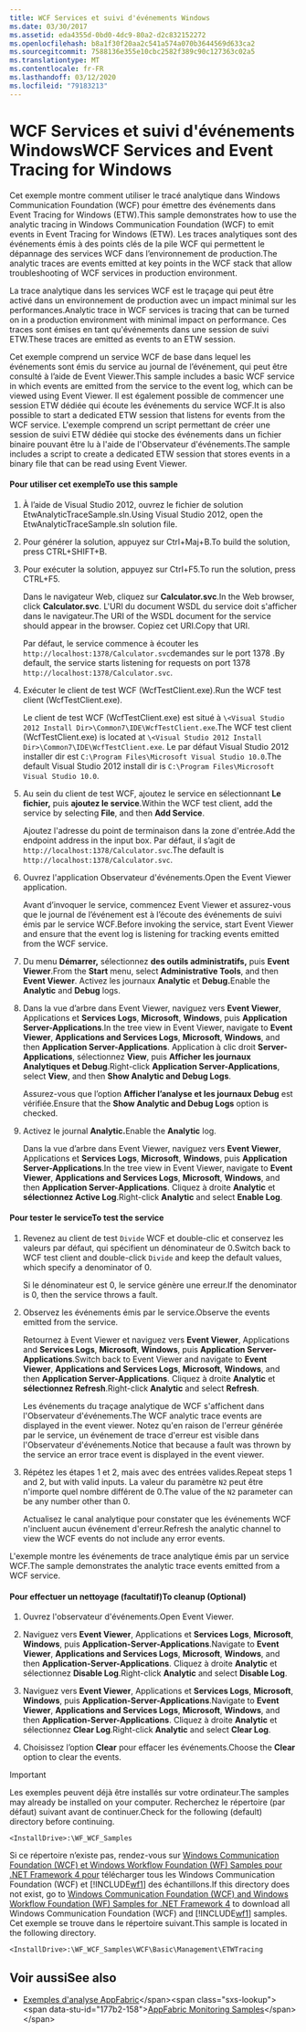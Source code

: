 ```yaml
---
title: WCF Services et suivi d'événements Windows
ms.date: 03/30/2017
ms.assetid: eda4355d-0bd0-4dc9-80a2-d2c832152272
ms.openlocfilehash: b8a1f30f20aa2c541a574a070b3644569d633ca2
ms.sourcegitcommit: 7588136e355e10cbc2582f389c90c127363c02a5
ms.translationtype: MT
ms.contentlocale: fr-FR
ms.lasthandoff: 03/12/2020
ms.locfileid: "79183213"
---
```

# <a name="wcf-services-and-event-tracing-for-windows"></a><span data-ttu-id="177b2-102">WCF Services et suivi d'événements Windows</span><span class="sxs-lookup"><span data-stu-id="177b2-102">WCF Services and Event Tracing for Windows</span></span>
<span data-ttu-id="177b2-103">Cet exemple montre comment utiliser le tracé analytique dans Windows Communication Foundation (WCF) pour émettre des événements dans Event Tracing for Windows (ETW).</span><span class="sxs-lookup"><span data-stu-id="177b2-103">This sample demonstrates how to use the analytic tracing in Windows Communication Foundation (WCF) to emit events in Event Tracing for Windows (ETW).</span></span> <span data-ttu-id="177b2-104">Les traces analytiques sont des événements émis à des points clés de la pile WCF qui permettent le dépannage des services WCF dans l’environnement de production.</span><span class="sxs-lookup"><span data-stu-id="177b2-104">The analytic traces are events emitted at key points in the WCF stack that allow troubleshooting of WCF services in production environment.</span></span>

 <span data-ttu-id="177b2-105">La trace analytique dans les services WCF est le traçage qui peut être activé dans un environnement de production avec un impact minimal sur les performances.</span><span class="sxs-lookup"><span data-stu-id="177b2-105">Analytic trace in WCF services is tracing that can be turned on in a production environment with minimal impact on performance.</span></span> <span data-ttu-id="177b2-106">Ces traces sont émises en tant qu'événements dans une session de suivi ETW.</span><span class="sxs-lookup"><span data-stu-id="177b2-106">These traces are emitted as events to an ETW session.</span></span>

 <span data-ttu-id="177b2-107">Cet exemple comprend un service WCF de base dans lequel les événements sont émis du service au journal de l’événement, qui peut être consulté à l’aide de Event Viewer.</span><span class="sxs-lookup"><span data-stu-id="177b2-107">This sample includes a basic WCF service in which events are emitted from the service to the event log, which can be viewed using Event Viewer.</span></span> <span data-ttu-id="177b2-108">Il est également possible de commencer une session ETW dédiée qui écoute les événements du service WCF.</span><span class="sxs-lookup"><span data-stu-id="177b2-108">It is also possible to start a dedicated ETW session that listens for events from the WCF service.</span></span> <span data-ttu-id="177b2-109">L'exemple comprend un script permettant de créer une session de suivi ETW dédiée qui stocke des événements dans un fichier binaire pouvant être lu à l'aide de l'Observateur d'événements.</span><span class="sxs-lookup"><span data-stu-id="177b2-109">The sample includes a script to create a dedicated ETW session that stores events in a binary file that can be read using Event Viewer.</span></span>

#### <a name="to-use-this-sample"></a><span data-ttu-id="177b2-110">Pour utiliser cet exemple</span><span class="sxs-lookup"><span data-stu-id="177b2-110">To use this sample</span></span>

1. <span data-ttu-id="177b2-111">À l’aide de Visual Studio 2012, ouvrez le fichier de solution EtwAnalyticTraceSample.sln.</span><span class="sxs-lookup"><span data-stu-id="177b2-111">Using Visual Studio 2012, open the EtwAnalyticTraceSample.sln solution file.</span></span>

2. <span data-ttu-id="177b2-112">Pour générer la solution, appuyez sur Ctrl+Maj+B.</span><span class="sxs-lookup"><span data-stu-id="177b2-112">To build the solution, press CTRL+SHIFT+B.</span></span>

3. <span data-ttu-id="177b2-113">Pour exécuter la solution, appuyez sur Ctrl+F5.</span><span class="sxs-lookup"><span data-stu-id="177b2-113">To run the solution, press CTRL+F5.</span></span>

     <span data-ttu-id="177b2-114">Dans le navigateur Web, cliquez sur **Calculator.svc**.</span><span class="sxs-lookup"><span data-stu-id="177b2-114">In the Web browser, click **Calculator.svc**.</span></span> <span data-ttu-id="177b2-115">L'URI du document WSDL du service doit s'afficher dans le navigateur.</span><span class="sxs-lookup"><span data-stu-id="177b2-115">The URI of the WSDL document for the service should appear in the browser.</span></span> <span data-ttu-id="177b2-116">Copiez cet URI.</span><span class="sxs-lookup"><span data-stu-id="177b2-116">Copy that URI.</span></span>

     <span data-ttu-id="177b2-117">Par défaut, le service commence à écouter les `http://localhost:1378/Calculator.svc`demandes sur le port 1378 .</span><span class="sxs-lookup"><span data-stu-id="177b2-117">By default, the service starts listening for requests on port 1378 `http://localhost:1378/Calculator.svc`.</span></span>

4. <span data-ttu-id="177b2-118">Exécuter le client de test WCF (WcfTestClient.exe).</span><span class="sxs-lookup"><span data-stu-id="177b2-118">Run the WCF test client (WcfTestClient.exe).</span></span>

     <span data-ttu-id="177b2-119">Le client de test WCF (WcfTestClient.exe) est situé à `\<Visual Studio 2012 Install Dir>\Common7\IDE\WcfTestClient.exe`.</span><span class="sxs-lookup"><span data-stu-id="177b2-119">The WCF test client (WcfTestClient.exe) is located at `\<Visual Studio 2012 Install Dir>\Common7\IDE\WcfTestClient.exe`.</span></span>  <span data-ttu-id="177b2-120">Le par défaut Visual Studio 2012 installer dir est `C:\Program Files\Microsoft Visual Studio 10.0`.</span><span class="sxs-lookup"><span data-stu-id="177b2-120">The default Visual Studio 2012 install dir is `C:\Program Files\Microsoft Visual Studio 10.0`.</span></span>

5. <span data-ttu-id="177b2-121">Au sein du client de test WCF, ajoutez le service en sélectionnant **Le fichier,** puis **ajoutez le service**.</span><span class="sxs-lookup"><span data-stu-id="177b2-121">Within the WCF test client, add the service by selecting **File**, and then **Add Service**.</span></span>

     <span data-ttu-id="177b2-122">Ajoutez l'adresse du point de terminaison dans la zone d'entrée.</span><span class="sxs-lookup"><span data-stu-id="177b2-122">Add the endpoint address in the input box.</span></span> <span data-ttu-id="177b2-123">Par défaut, il s’agit de `http://localhost:1378/Calculator.svc`.</span><span class="sxs-lookup"><span data-stu-id="177b2-123">The default is `http://localhost:1378/Calculator.svc`.</span></span>

6. <span data-ttu-id="177b2-124">Ouvrez l'application Observateur d'événements.</span><span class="sxs-lookup"><span data-stu-id="177b2-124">Open the Event Viewer application.</span></span>

     <span data-ttu-id="177b2-125">Avant d’invoquer le service, commencez Event Viewer et assurez-vous que le journal de l’événement est à l’écoute des événements de suivi émis par le service WCF.</span><span class="sxs-lookup"><span data-stu-id="177b2-125">Before invoking the service, start Event Viewer and ensure that the event log is listening for tracking events emitted from the WCF service.</span></span>

7. <span data-ttu-id="177b2-126">Du menu **Démarrer,** sélectionnez **des outils administratifs,** puis **Event Viewer**.</span><span class="sxs-lookup"><span data-stu-id="177b2-126">From the **Start** menu, select **Administrative Tools**, and then **Event Viewer**.</span></span>  <span data-ttu-id="177b2-127">Activez les journaux **Analytic** et **Debug.**</span><span class="sxs-lookup"><span data-stu-id="177b2-127">Enable the **Analytic** and **Debug** logs.</span></span>

8. <span data-ttu-id="177b2-128">Dans la vue d’arbre dans Event Viewer, naviguez vers **Event Viewer**, Applications et **Services Logs**, **Microsoft**, **Windows**, puis **Application Server-Applications**.</span><span class="sxs-lookup"><span data-stu-id="177b2-128">In the tree view in Event Viewer, navigate to **Event Viewer**, **Applications and Services Logs**, **Microsoft**, **Windows**, and then **Application Server-Applications**.</span></span> <span data-ttu-id="177b2-129">Application à clic droit **Server-Applications**, sélectionnez **View**, puis **Afficher les journaux Analytiques et Debug**.</span><span class="sxs-lookup"><span data-stu-id="177b2-129">Right-click **Application Server-Applications**, select **View**, and then **Show Analytic and Debug Logs**.</span></span>

     <span data-ttu-id="177b2-130">Assurez-vous que l’option **Afficher l’analyse et les journaux Debug** est vérifiée.</span><span class="sxs-lookup"><span data-stu-id="177b2-130">Ensure that the **Show Analytic and Debug Logs** option is checked.</span></span>

9. <span data-ttu-id="177b2-131">Activez le journal **Analytic.**</span><span class="sxs-lookup"><span data-stu-id="177b2-131">Enable the **Analytic** log.</span></span>

     <span data-ttu-id="177b2-132">Dans la vue d’arbre dans Event Viewer, naviguez vers **Event Viewer**, Applications et **Services Logs**, **Microsoft**, **Windows**, puis **Application Server-Applications**.</span><span class="sxs-lookup"><span data-stu-id="177b2-132">In the tree view in Event Viewer, navigate to **Event Viewer**, **Applications and Services Logs**, **Microsoft**, **Windows**, and then **Application Server-Applications**.</span></span> <span data-ttu-id="177b2-133">Cliquez à droite **Analytic** et **sélectionnez Active Log**.</span><span class="sxs-lookup"><span data-stu-id="177b2-133">Right-click **Analytic** and select **Enable Log**.</span></span>

#### <a name="to-test-the-service"></a><span data-ttu-id="177b2-134">Pour tester le service</span><span class="sxs-lookup"><span data-stu-id="177b2-134">To test the service</span></span>

1. <span data-ttu-id="177b2-135">Revenez au client de test `Divide` WCF et double-clic et conservez les valeurs par défaut, qui spécifient un dénominateur de 0.</span><span class="sxs-lookup"><span data-stu-id="177b2-135">Switch back to WCF test client and double-click `Divide` and keep the default values, which specify a denominator of 0.</span></span>

     <span data-ttu-id="177b2-136">Si le dénominateur est 0, le service génère une erreur.</span><span class="sxs-lookup"><span data-stu-id="177b2-136">If the denominator is 0, then the service throws a fault.</span></span>

2. <span data-ttu-id="177b2-137">Observez les événements émis par le service.</span><span class="sxs-lookup"><span data-stu-id="177b2-137">Observe the events emitted from the service.</span></span>

     <span data-ttu-id="177b2-138">Retournez à Event Viewer et naviguez vers **Event Viewer**, Applications and **Services Logs**, **Microsoft**, **Windows**, puis **Application Server-Applications**.</span><span class="sxs-lookup"><span data-stu-id="177b2-138">Switch back to Event Viewer and navigate to **Event Viewer**, **Applications and Services Logs**, **Microsoft**, **Windows**, and then **Application Server-Applications**.</span></span> <span data-ttu-id="177b2-139">Cliquez à droite **Analytic** et **sélectionnez Refresh**.</span><span class="sxs-lookup"><span data-stu-id="177b2-139">Right-click **Analytic** and select **Refresh**.</span></span>

     <span data-ttu-id="177b2-140">Les événements du traçage analytique de WCF s'affichent dans l'Observateur d'événements.</span><span class="sxs-lookup"><span data-stu-id="177b2-140">The WCF analytic trace events are displayed in the event viewer.</span></span> <span data-ttu-id="177b2-141">Notez qu'en raison de l'erreur générée par le service, un événement de trace d'erreur est visible dans l'Observateur d'événements.</span><span class="sxs-lookup"><span data-stu-id="177b2-141">Notice that because a fault was thrown by the service an error trace event is displayed in the event viewer.</span></span>

3. <span data-ttu-id="177b2-142">Répétez les étapes 1 et 2, mais avec des entrées valides.</span><span class="sxs-lookup"><span data-stu-id="177b2-142">Repeat steps 1 and 2, but with valid inputs.</span></span> <span data-ttu-id="177b2-143">La valeur du paramètre `N2` peut être n'importe quel nombre différent de 0.</span><span class="sxs-lookup"><span data-stu-id="177b2-143">The value of the `N2` parameter can be any number other than 0.</span></span>

     <span data-ttu-id="177b2-144">Actualisez le canal analytique pour constater que les événements WCF n'incluent aucun événement d'erreur.</span><span class="sxs-lookup"><span data-stu-id="177b2-144">Refresh the analytic channel to view the WCF events do not include any error events.</span></span>

 <span data-ttu-id="177b2-145">L'exemple montre les événements de trace analytique émis par un service WCF.</span><span class="sxs-lookup"><span data-stu-id="177b2-145">The sample demonstrates the analytic trace events emitted from a WCF service.</span></span>

#### <a name="to-cleanup-optional"></a><span data-ttu-id="177b2-146">Pour effectuer un nettoyage (facultatif)</span><span class="sxs-lookup"><span data-stu-id="177b2-146">To cleanup (Optional)</span></span>

1. <span data-ttu-id="177b2-147">Ouvrez l'observateur d'événements.</span><span class="sxs-lookup"><span data-stu-id="177b2-147">Open Event Viewer.</span></span>

2. <span data-ttu-id="177b2-148">Naviguez vers **Event Viewer**, Applications et **Services Logs**, **Microsoft**, **Windows**, puis **Application-Server-Applications**.</span><span class="sxs-lookup"><span data-stu-id="177b2-148">Navigate to **Event Viewer**, **Applications and Services Logs**, **Microsoft**, **Windows**, and then **Application-Server-Applications**.</span></span> <span data-ttu-id="177b2-149">Cliquez à droite **Analytic** et sélectionnez **Disable Log**.</span><span class="sxs-lookup"><span data-stu-id="177b2-149">Right-click **Analytic** and select **Disable Log**.</span></span>

3. <span data-ttu-id="177b2-150">Naviguez vers **Event Viewer**, Applications et **Services Logs**, **Microsoft**, **Windows**, puis **Application-Server-Applications**.</span><span class="sxs-lookup"><span data-stu-id="177b2-150">Navigate to **Event Viewer**, **Applications and Services Logs**, **Microsoft**, **Windows**, and then **Application-Server-Applications**.</span></span> <span data-ttu-id="177b2-151">Cliquez à droite **Analytic** et sélectionnez **Clear Log**.</span><span class="sxs-lookup"><span data-stu-id="177b2-151">Right-click **Analytic** and select **Clear Log**.</span></span>

4. <span data-ttu-id="177b2-152">Choisissez l’option **Clear** pour effacer les événements.</span><span class="sxs-lookup"><span data-stu-id="177b2-152">Choose the **Clear** option to clear the events.</span></span>

> [!IMPORTANT]
> <span data-ttu-id="177b2-153">Les exemples peuvent déjà être installés sur votre ordinateur.</span><span class="sxs-lookup"><span data-stu-id="177b2-153">The samples may already be installed on your computer.</span></span> <span data-ttu-id="177b2-154">Recherchez le répertoire (par défaut) suivant avant de continuer.</span><span class="sxs-lookup"><span data-stu-id="177b2-154">Check for the following (default) directory before continuing.</span></span>  
>
> `<InstallDrive>:\WF_WCF_Samples`  
>
> <span data-ttu-id="177b2-155">Si ce répertoire n’existe pas, rendez-vous sur [Windows Communication Foundation (WCF) et Windows Workflow Foundation (WF) Samples pour .NET Framework 4 pour](https://www.microsoft.com/download/details.aspx?id=21459) télécharger tous les Windows Communication Foundation (WCF) et [!INCLUDE[wf1](../../../../includes/wf1-md.md)] des échantillons.</span><span class="sxs-lookup"><span data-stu-id="177b2-155">If this directory does not exist, go to [Windows Communication Foundation (WCF) and Windows Workflow Foundation (WF) Samples for .NET Framework 4](https://www.microsoft.com/download/details.aspx?id=21459) to download all Windows Communication Foundation (WCF) and [!INCLUDE[wf1](../../../../includes/wf1-md.md)] samples.</span></span> <span data-ttu-id="177b2-156">Cet exemple se trouve dans le répertoire suivant.</span><span class="sxs-lookup"><span data-stu-id="177b2-156">This sample is located in the following directory.</span></span>  
>
> `<InstallDrive>:\WF_WCF_Samples\WCF\Basic\Management\ETWTracing`  
  
## <a name="see-also"></a><span data-ttu-id="177b2-157">Voir aussi</span><span class="sxs-lookup"><span data-stu-id="177b2-157">See also</span></span>

- <span data-ttu-id="177b2-158">[Exemples d'analyse AppFabric](https://docs.microsoft.com/previous-versions/appfabric/ff383407(v=azure.10))</span><span class="sxs-lookup"><span data-stu-id="177b2-158">[AppFabric Monitoring Samples](https://docs.microsoft.com/previous-versions/appfabric/ff383407(v=azure.10))</span></span>
